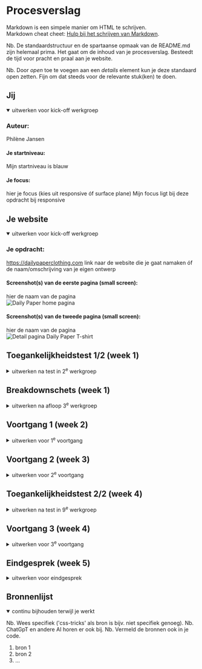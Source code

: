 # Procesverslag
Markdown is een simpele manier om HTML te schrijven.  
Markdown cheat cheet: [Hulp bij het schrijven van Markdown](https://github.com/adam-p/markdown-here/wiki/Markdown-Cheatsheet).

Nb. De standaardstructuur en de spartaanse opmaak van de README.md zijn helemaal prima. Het gaat om de inhoud van je procesverslag. Besteedt de tijd voor pracht en praal aan je website.

Nb. Door *open* toe te voegen aan een *details* element kun je deze standaard open zetten. Fijn om dat steeds voor de relevante stuk(ken) te doen.





## Jij

<details open>
  <summary>uitwerken voor kick-off werkgroep</summary>

  ### Auteur:
   Philène Jansen

#### Je startniveau:
  Mijn startniveau is blauw
  

  #### Je focus:
  hier je focus (kies uit responsive óf surface plane)
  Mijn focus ligt bij deze opdracht bij responsive
 
</details>





## Je website

<details open>
  <summary>uitwerken voor kick-off werkgroep</summary>

  ### Je opdracht:
  https://dailypaperclothing.com
  link naar de website die je gaat namaken óf de naam/omschrijving van je eigen ontwerp

  #### Screenshot(s) van de eerste pagina (small screen): 
  hier de naam van de pagina  
  <img src="images/Daily Paper – Daily Paper Worldwide.jpg" width="375px" alt="Daily Paper home pagina">

  #### Screenshot(s) van de tweede pagina (small screen):
  hier de naam van de pagina  
  <img src="images/Daily Paper - White Smoothie T Shirt – Daily Paper Worldwide.pdf" width="375px" alt="Detail pagina Daily Paper T-shirt">
 
</details>



## Toegankelijkheidstest 1/2 (week 1)

<details>
  <summary>uitwerken na test in 2<sup>e</sup> werkgroep</summary>

  ### Bevindingen
  Lijst met je bevindingen die in de test naar voren kwamen:

    Ik ben aan het werk gegaan met de screenreader en ben de WCAG checklist afgegaan om te kijken hoe de toegankelijkheid van de Daily Paper website is. Ik kon en kan nog steeds moeilijk omgaan met de screenreader, daar moet ik dus meer aandacht aan besteden om dit onder de knie te krijgen. Verder viel me heel erg op dat het gebruik van div's heel erg overdreven is toegepast. Echt bij elk deel van de website zit de content genest in een div. De h elementen zijn heel erg verwarrend, doordat er vaak met een h3 boven een h2 wordt gewerkt.

  Met de screenreader ben ik er nog niet helemaal uit of ik dit niet goed onder controle heb of dat de website ook gewoon heel slecht is voor screenreaders. Ik denk tot nu toe dat dit beide het geval is.
  
</details>



## Breakdownschets (week 1)

<details>
  <summary>uitwerken na afloop 3<sup>e</sup> werkgroep</summary>

  ### de hele pagina: 
  <img src="readme-images/dummy-plaatje.jpg" width="375px" alt="breakdown van de hele pagina">

  ### dynamisch deel (bijv menu): 
  <img src="readme-images/dummy-plaatje.jpg" width="375px" alt="breakdown van een dynamisch deel">

  ### wellicht nog een dynamisch deel (bijv filter): 
  <img src="readme-images/dummy-plaatje.jpg" width="375px" alt="breakdown van nog een dynamisch deel">

</details>





## Voortgang 1 (week 2)

<details>
  <summary>uitwerken voor 1<sup>e</sup> voortgang</summary>

  ### Stand van zaken
  hier dit ging goed & dit was lastig (neem ook screenshots op van delen van je website en code)


  
  ### Agenda voor meeting
  samen met je groepje opstellen

  | student 1          | student 2      | student 3     | student 4           |
  | Hoe kan ik de css  | HTML structuur |Bij tekst die  |Hoe maak je op de    |
  | het best opdelen   | nakijken       |wordt afgekapt |juiste manier gebruik|
  | (volgorde) HTML    | CSS checken    |met lees meer  |van de screenreader  |
  | structuur bekijken?| ...            |wel hele tekst?| ...                 |


  ### Verslag van meeting
  hier na afloop snel de uitkomsten van de meeting vastleggen

  - classes veranderen
  - h boven p
  - button in a link veranderen
  - Geholpen met de error in Github desktop
</details>





## Voortgang 2 (week 3)

<details>
  <summary>uitwerken voor 2<sup>e</sup> voortgang</summary>

  ### Stand van zaken
  hier dit ging goed & dit was lastig (neem ook screenshots op van delen van je website en code)

### Agenda voor meeting
  samen met je groepje opstellen

  | student 1      | student 2          | student 3    | student 4        |
  | ---            | ---                | ---          | ---              |
  | dit bespreken  | en dit             | en ik dit    | en dan ik dat    |
  | en dat ook nog | dit als er tijd is | nog een punt | dit wil ik zeker |
  | ...            | ...                | ...          | ...              |


  ### Verslag van meeting
  hier na afloop snel de uitkomsten van de meeting vastleggen

  - punt 1
  - punt 2
  - nog een punt
  - ...

</details>





## Toegankelijkheidstest 2/2 (week 4)

<details>
  <summary>uitwerken na test in 9<sup>e</sup> werkgroep</summary>

  ### Bevindingen
  Lijst met je bevindingen die in de test naar voren kwamen (geef ook aan wat er verbeterd is):

</details>





## Voortgang 3 (week 4)

<details>
  <summary>uitwerken voor 3<sup>e</sup> voortgang</summary>

  ### Stand van zaken
  hier dit ging goed & dit was lastig (neem ook screenshots op van delen van je website en code)


  ### Agenda voor meeting
  samen met je groepje opstellen

  | student 1      | student 2          | student 3    | student 4        |
  | ---            | ---                | ---          | ---              |
  | dit bespreken  | en dit             | en ik dit    | en dan ik dat    |
  | en dat ook nog | dit als er tijd is | nog een punt | dit wil ik zeker |
  | ...            | ...                | ...          | ...              |


  ### Verslag van meeting
  hier na afloop snel de uitkomsten van de meeting vastleggen

  - punt 1
  - punt 2
  - nog een punt
  - ...

</details>





## Eindgesprek (week 5)

<details>
  <summary>uitwerken voor eindgesprek</summary>

  ### Je uitkomst - karakteristiek screenshots:
  <img src="readme-images/dummy-plaatje.jpg" width="375px" alt="uitomst opdracht 1">


  ### Dit ging goed/Heb ik geleerd: 
  Korte omschrijving met plaatjes

  <img src="readme-images/dummy-plaatje.jpg" width="375px" alt="top">


  ### Dit was lastig/Is niet gelukt:
  Korte omschrijving met plaatjes

  <img src="readme-images/dummy-plaatje.jpg" width="375px" alt="bummer">
</details>





## Bronnenlijst

<details open>
  <summary>continu bijhouden terwijl je werkt</summary>

  Nb. Wees specifiek ('css-tricks' als bron is bijv. niet specifiek genoeg). 
  Nb. ChatGpT en andere AI horen er ook bij.
  Nb. Vermeld de bronnen ook in je code.

  1. bron 1
  2. bron 2
  3. ...

</details>